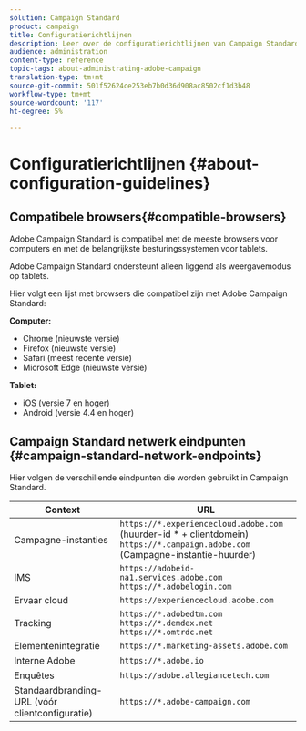 ```yaml
---
solution: Campaign Standard
product: campaign
title: Configuratierichtlijnen
description: Leer over de configuratierichtlijnen van Campaign Standard.
audience: administration
content-type: reference
topic-tags: about-administrating-adobe-campaign
translation-type: tm+mt
source-git-commit: 501f52624ce253eb7b0d36d908ac8502cf1d3b48
workflow-type: tm+mt
source-wordcount: '117'
ht-degree: 5%

---
```



# Configuratierichtlijnen {#about-configuration-guidelines}

## Compatibele browsers{#compatible-browsers}

Adobe Campaign Standard is compatibel met de meeste browsers voor computers en met de belangrijkste besturingssystemen voor tablets.

Adobe Campaign Standard ondersteunt alleen liggend als weergavemodus op tablets.

Hier volgt een lijst met browsers die compatibel zijn met Adobe Campaign Standard:

**Computer:**

* Chrome (nieuwste versie)
* Firefox (nieuwste versie)
* Safari (meest recente versie)
* Microsoft Edge (nieuwste versie)

**Tablet:**

* iOS (versie 7 en hoger)
* Android (versie 4.4 en hoger)

## Campaign Standard netwerk eindpunten {#campaign-standard-network-endpoints}

Hier volgen de verschillende eindpunten die worden gebruikt in Campaign Standard.

| Context | URL |
|--- |--- |
| Campagne-instanties | `https://*.experiencecloud.adobe.com` (huurder-id * + clientdomein)<br>`https://*.campaign.adobe.com` (Campagne-instantie-huurder) |
| IMS | `https://adobeid-na1.services.adobe.com`<br>`https://*.adobelogin.com` |
| Ervaar cloud | `https://experiencecloud.adobe.com` |
| Tracking | `https://*.adobedtm.com`<br>`https://*.demdex.net`<br>`https://*.omtrdc.net` |
| Elementenintegratie | `https://*.marketing-assets.adobe.com` |
| Interne Adobe | `https://*.adobe.io` |
| Enquêtes | `https://adobe.allegiancetech.com` |
| Standaardbranding-URL (vóór clientconfiguratie) | `https://*.adobe-campaign.com` |
